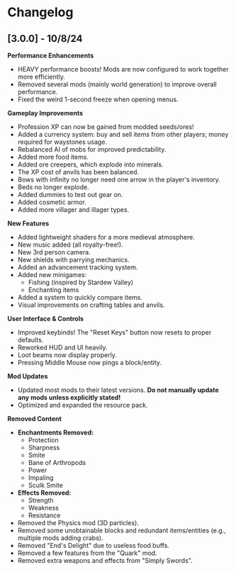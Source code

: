 # Changelog

## [3.0.0] - 10/8/24

**Performance Enhancements**
- HEAVY performance boosts! Mods are now configured to work together more efficiently.
- Removed several mods (mainly world generation) to improve overall performance.
- Fixed the weird 1-second freeze when opening menus.

**Gameplay Improvements**
- Profession XP can now be gained from modded seeds/ores!
- Added a currency system: buy and sell items from other players; money required for waystones usage.
- Rebalanced AI of mobs for improved predictability.
- Added more food items.
- Added ore creepers, which explode into minerals.
- The XP cost of anvils has been balanced.
- Bows with infinity no longer need one arrow in the player's inventory.
- Beds no longer explode.
- Added dummies to test out gear on.
- Added cosmetic armor.
- Added more villager and illager types.

**New Features**
- Added lightweight shaders for a more medieval atmosphere.
- New music added (all royalty-free!).
- New 3rd person camera.
- New shields with parrying mechanics.
- Added an advancement tracking system.
- Added new minigames:
  - Fishing (inspired by Stardew Valley)
  - Enchanting items
- Added a system to quickly compare items.
- Visual improvements on crafting tables and anvils.

**User Interface & Controls**
- Improved keybinds! The "Reset Keys" button now resets to proper defaults.
- Reworked HUD and UI heavily.
- Loot beams now display properly.
- Pressing Middle Mouse now pings a block/entity.

**Mod Updates**
- Updated most mods to their latest versions. **Do not manually update any mods unless explicitly stated!**
- Optimized and expanded the resource pack.
  
**Removed Content**
- **Enchantments Removed:**
  - Protection
  - Sharpness
  - Smite
  - Bane of Arthropods
  - Power
  - Impaling
  - Sculk Smite
- **Effects Removed:**
  - Strength
  - Weakness
  - Resistance
- Removed the Physics mod (3D particles).
- Removed some unobtainable blocks and redundant items/entities (e.g., multiple mods adding crabs).
- Removed "End's Delight" due to useless food buffs.
- Removed a few features from the "Quark" mod.
- Removed extra weapons and effects from "Simply Swords".
